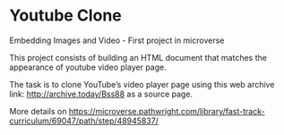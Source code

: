 # Youtube Clone
Embedding Images and Video - First project in microverse

This project consists of building an HTML document that matches the appearance of youtube video player page.

The task is to clone YouTube’s video player page using this web archive link: http://archive.today/Bss88 as a source page.

More details on https://microverse.pathwright.com/library/fast-track-curriculum/69047/path/step/48945837/
